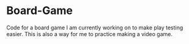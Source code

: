# Board-Game
Code for a board game I am currently working on to make play testing easier.
This is also a way for me to practice making a video game.

